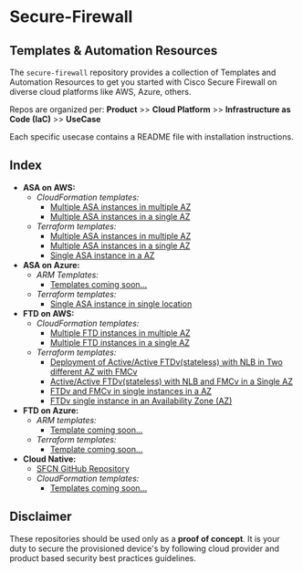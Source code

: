 # Secure-Firewall

## Templates & Automation Resources
The `secure-firewall` repository provides a collection of Templates and Automation Resources to get you started with  Cisco Secure Firewall on diverse cloud platforms like AWS, Azure, others.

Repos are organized per: **Product** >> **Cloud Platform** >>  **Infrastructure as Code (IaC)** >> **UseCase**

Each specific usecase contains a README file with installation instructions.

## Index
* **ASA on AWS:**
  * _CloudFormation templates:_
     * [Multiple ASA instances in multiple AZ](https://github.com/CiscoDevNet/secure-firewall/tree/main/ASA/AWS/CloudFormation/ASA_Multiple_Instance_MultiAz)
     * [Multiple ASA instances in a single AZ](https://github.com/CiscoDevNet/secure-firewall/tree/main/ASA/AWS/CloudFormation/ASA_Multiple_Instance_SingleAZ)
  * _Terraform templates:_
     * [Multiple ASA instances in multiple AZ](https://github.com/CiscoDevNet/secure-firewall/tree/main/ASA/AWS/Terraform/ASA_A_A_Multiple_AZ)
     * [Multiple ASA instances in a single AZ](https://github.com/CiscoDevNet/secure-firewall/tree/main/ASA/AWS/Terraform/ASA_A_A_Single_AZ)
     * [Single ASA instance in a AZ](https://github.com/CiscoDevNet/secure-firewall/tree/main/ASA/AWS/Terraform/ASA_Single_Instances_AZ)
* **ASA on Azure:**
  * _ARM Templates:_
     * [Templates coming soon...](https://github.com/CiscoDevNet/secure-firewall/tree/main/ASA/Azure/ARM%20Template)
  * _Terraform templates:_
     * [Single ASA instance in single location](https://github.com/CiscoDevNet/secure-firewall/tree/main/ASA/Azure/Terraform/ASA_Single_Instance)
* **FTD on AWS:**
  * _CloudFormation templates:_
     * [Multiple FTD instances in multiple AZ](https://github.com/CiscoDevNet/secure-firewall/tree/main/FTD/AWS/CloudFormation/FTD_MultipleInstance_MultiAZ)
     * [Multiple FTD instances in a single AZ](https://github.com/CiscoDevNet/secure-firewall/tree/main/FTD/AWS/CloudFormation/FTD_MultipleInstance_SingleAZ)
  * _Terraform templates:_
     * [Deployment of Active/Active FTDv(stateless) with NLB in Two different AZ with FMCv](https://github.com/CiscoDevNet/secure-firewall/tree/main/FTD/AWS/Terraform/FTD_FMC_A_A_Multiple_AZ)
     * [Active/Active FTDv(stateless) with NLB and FMCv in a Single AZ](https://github.com/CiscoDevNet/secure-firewall/tree/main/FTD/AWS/Terraform/FTD_FMC_A_A_Single_AZ)
     * [FTDv and FMCv in single instances in a AZ](https://github.com/CiscoDevNet/secure-firewall/tree/main/FTD/AWS/Terraform/FTD_FMC_Single_Instance_in_AZ)
     * [FTDv single instance in an Availability Zone (AZ)](https://github.com/CiscoDevNet/secure-firewall/tree/main/FTD/AWS/Terraform/FTD_Single_Instance_AZ)
* **FTD on Azure:**
  * _ARM templates:_
     * [Template coming soon...](https://github.com/CiscoDevNet/secure-firewall/tree/main/FTD/Azure/ARM%20Template) 
  * _Terraform templates:_
     * [Template coming soon...](https://github.com/CiscoDevNet/secure-firewall/tree/main/FTD/Azure/Terraform)
* **Cloud Native:**
  * [SFCN GitHub Repository](https://github.com/CiscoDevNet/sfcn)
  * _CloudFormation templates:_
     * [Templates coming soon...](https://github.com/CiscoDevNet/sfcn/tree/main/provisioning/aws)

## Disclaimer
These repositories should be used only as a **proof of concept**. It is your duty to secure the provisioned device's by following cloud provider and product based security best practices guidelines.
